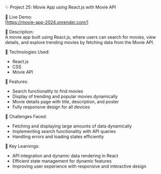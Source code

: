 ✨ Project 25: Movie App using React.js with Movie API  

🔗 Live Demo:  
[https://movie-app-2024.onrender.com/]  

📄 Description:  
A movie app built using React.js, where users can search for movies, view details, and explore trending movies by fetching data from the Movie API.  

🔧 Technologies Used:  
- React.js  
- CSS  
- Movie API  

🌟 Features:  
- Search functionality to find movies  
- Display of trending and popular movies dynamically  
- Movie details page with title, description, and poster  
- Fully responsive design for all devices  

🚀 Challenges Faced:  
- Fetching and displaying large amounts of data dynamically  
- Implementing search functionality with API queries  
- Handling errors and loading states efficiently  

🎯 Key Learnings:  
- API integration and dynamic data rendering in React  
- Efficient state management for dynamic features  
- Improving user experience with responsive and interactive design  
